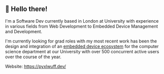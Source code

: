 ## 👋 Hello there!

I'm a Software Dev currently based in London at University with experience in various fields from Web Development to Embedded Device Management and Development.

I'm currently looking for grad roles with my most recent work has been the design and integration of an [embedded device ecosystem](https://www.brunel.ac.uk/computer-science/news-and-events/news/Empowering-the-Future-SwiftBots-and-Innovation-in-Computer-Science-Education) for the computer science department at our University with over 500 concurrent active users over the course of the year.

Website: https://pyxlwuff.dev/
